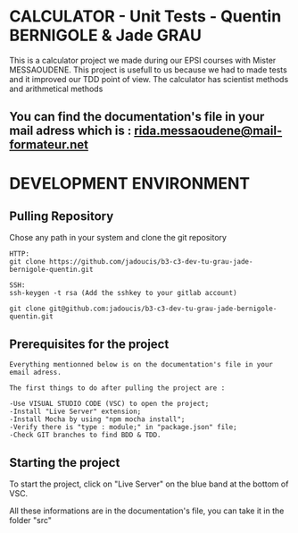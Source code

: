 # CALCULATOR - Unit Tests - Quentin BERNIGOLE & Jade GRAU
This is a calculator project we made during our EPSI courses with Mister MESSAOUDENE.
This project is usefull to us because we had to made tests and it improved our TDD point of view.
The calculator has scientist methods and arithmetical methods

## You can find the documentation's file in your mail adress which is : rida.messaoudene@mail-formateur.net

# DEVELOPMENT ENVIRONMENT

## Pulling Repository

Chose any path in your system and clone the git repository

```
HTTP: 
git clone https://github.com/jadoucis/b3-c3-dev-tu-grau-jade-bernigole-quentin.git
```
```
SSH:
ssh-keygen -t rsa (Add the sshkey to your gitlab account)

git clone git@github.com:jadoucis/b3-c3-dev-tu-grau-jade-bernigole-quentin.git
```

## Prerequisites for the project

```
Everything mentionned below is on the documentation's file in your email adress.

The first things to do after pulling the project are :

-Use VISUAL STUDIO CODE (VSC) to open the project;
-Install "Live Server" extension;
-Install Mocha by using "npm mocha install";
-Verify there is "type : module;" in "package.json" file;
-Check GIT branches to find BDD & TDD.
```

## Starting the project
To start the project, click on "Live Server" on the blue band at the bottom of VSC.

All these informations are in the documentation's file, you can take it in the folder "src"